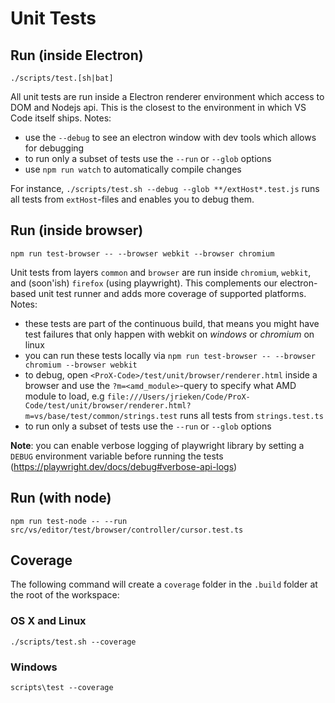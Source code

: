 # Unit Tests

## Run (inside Electron)

    ./scripts/test.[sh|bat]

All unit tests are run inside a Electron renderer environment which access to DOM and Nodejs api. This is the closest to the environment in which VS Code itself ships. Notes:

- use the `--debug` to see an electron window with dev tools which allows for debugging
- to run only a subset of tests use the `--run` or `--glob` options
- use `npm run watch` to automatically compile changes

For instance, `./scripts/test.sh --debug --glob **/extHost*.test.js` runs all tests from `extHost`-files and enables you to debug them.

## Run (inside browser)

    npm run test-browser -- --browser webkit --browser chromium

Unit tests from layers `common` and `browser` are run inside `chromium`, `webkit`, and (soon'ish) `firefox` (using playwright). This complements our electron-based unit test runner and adds more coverage of supported platforms. Notes:

- these tests are part of the continuous build, that means you might have test failures that only happen with webkit on _windows_ or _chromium_ on linux
- you can run these tests locally via `npm run test-browser -- --browser chromium --browser webkit`
- to debug, open `<ProX-Code>/test/unit/browser/renderer.html` inside a browser and use the `?m=<amd_module>`-query to specify what AMD module to load, e.g `file:///Users/jrieken/Code/ProX-Code/test/unit/browser/renderer.html?m=vs/base/test/common/strings.test` runs all tests from `strings.test.ts`
- to run only a subset of tests use the `--run` or `--glob` options

**Note**: you can enable verbose logging of playwright library by setting a `DEBUG` environment variable before running the tests (https://playwright.dev/docs/debug#verbose-api-logs)

## Run (with node)

    npm run test-node -- --run src/vs/editor/test/browser/controller/cursor.test.ts

## Coverage

The following command will create a `coverage` folder in the `.build` folder at the root of the workspace:

### OS X and Linux

    ./scripts/test.sh --coverage

### Windows

    scripts\test --coverage

